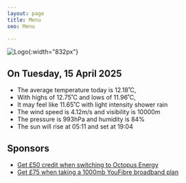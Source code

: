 ```yaml
---
layout: page
title: Menu
seo: Menu

---
```


![Logo](/images/logo.jpg){:width="832px"}

<!-- weather_marker starts -->
## On Tuesday, 15 April 2025

- The average temperature today is 12.18˚C,
- With highs of 12.75˚C and lows of 11.96˚C,
- It may feel like 11.65˚C with light intensity shower rain
- The wind speed is 4.12m/s and visibility is 10000m
- The pressure is 993hPa and humidity is 84%
- The sun will rise at 05:11 and set at 19:04

<!-- weather_marker ends -->

## Sponsors

- [Get £50 credit when switching to Octopus Energy](https://bit.ly/3oD1nnS)
- [Get £75 when taking a 1000mb YouFibre broadband plan](https://aklam.io/91zWhU?)



